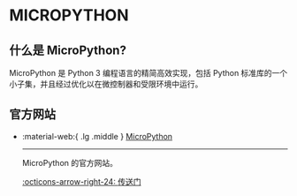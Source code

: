 # MICROPYTHON

## 什么是 MicroPython?

MicroPython 是 Python 3 编程语言的精简高效实现，包括 Python 标准库的一个小子集，并且经过优化以在微控制器和受限环境中运行。

## 官方网站

<div class="grid cards" markdown>

-   :material-web:{ .lg .middle } [MicroPython](https://micropython.org/)
    
    ---
    
    MicroPython 的官方网站。
    
    [:octicons-arrow-right-24: <a href="https://micropython.org/" target="_blank"> 传送门 </a>](https://micropython.org/)
</div>
